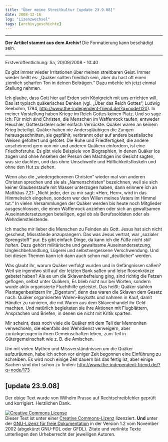 ```yaml
---
title: "Über meine Streitkultur [update 23.9.08]"
date: 2008-12-16
log: "Lizenzwechsel"
tags: [archiv,geschichte]
---
```

<hr><b>Der Artikel stammt aus dem Archiv!</b> Die Formatierung kann beschädigt sein.<hr>

Erstveröffentlichung: Sa, 20/09/2008 - 10:40

Es gibt immer wieder Irritationen über meinen streitbaren Geist. Immer wieder heißt es: „Quäker sollten friedlich sein, aber du hast oft einen ziemlich scharfen Ton in deinen Beiträgen.“ Dazu möchte ich jetzt einmal Stellung nehmen.

Ich glaube, dass Gott hier auf Erden sein Königreich mit uns errichten will. Das ist typisch quäkerisches Denken (vgl. „Über das Reich Gottes“, Ludwig Seebohm, 1794, http://www.the-independent-friend.de/?q=node/120). In meiner Vorstellung haben Kriege im Reich Gottes keinen Platz. Und so sage ich: Für mich sind Christen, die Menschen im Waffenrock taufen, entweder Heuchler, Gotteslästerer oder einfach Verrückte. Quäker waren an keinem Krieg beteiligt. Quäker haben nie Andersgläubigen die Zungen herausgeschnitten, sie gepfählt, verbrannt oder auf andere bestialische Weisen gefoltert und getötet. Die Ruhe und Friedfertigkeit, die andere anscheinend gern von mir und anderen Quäkern einfordern, ist eine Friedhofsruhe. Es gibt viele Beispiele von Biographien, in denen Quäker los zogen und ohne Ansehen der Person den Mächtigen ins Gesicht sagten, was sie dachten, und das ohne Umschweife und Höflichkeitsfloskeln und ohne den Hut zu ziehen.

Wenn also die „wiedergeborenen Christen“ wieder mal von anderen Christen sprechen und sie als „Namenschristen“ bezeichnen, weil sie sich keiner Glaubenstaufe mit Wasser unterzogen haben, dann erinnere ich an Matthäus 7,21: „Nicht jeder, der zu mir sagt: «Herr, Herr», wird in das Himmelreich eingehen, sondern wer den Willen meines Vaters im Himmel tut.“ In vielen Versammlungen der Quäker werden bis heute noch Mitglieder ausgeschlossen, die einen Waffenrock anziehen oder sich an gewaltsamen Auseinandersetzungen beteiligen, egal ob als Berufssoldaten oder als Wehrdienstleistende. 

Ich mache mir lieber die Menschen zu Feinden als Gott. Jesus hat sich nicht gescheut, Missstände anzuprangern. Das was Jesus vertrat, war „sozialer Sprengstoff“ pur. Es gibt einfach Dinge, da kann ich die <i>Füße nicht still halten</i>. Dazu gehört militärische und gewaltsame Auseinandersetzung, Ungleichbehandlung, Lügerei und selbstvergessene Verschwendung. Und bei diesen Themen kann ich dann auch schon mal „deutlicher“ werden.

Was glaubt ihr, warum Quäker verfolgt wurden und in Gefängnissen saßen? Weil sie irgendwo still auf der letzten Bank saßen und leise Rosenkränze gebetet haben? Als es um die Sklavenbefreiung ging, sind richtig die Fetzen geflogen, selbst unter Quäkern, Es blieb nicht nur bei Worten, sondern wurde aktiv organisierte Fluchthilfe geleistet. Das heißt: Quäker stahlen Plantagenbesitzern ihr „Eigentum“, denn das waren die Sklaven dem Gesetz nach. Quäker organisierten Waren-Boykotts und nahmen in Kauf, damit Händler zu ruinieren, die mit Waren aus dem Sklavenhandel ihr Geld machten. Und natürlich begleiteten sie ihre Aktionen mit Flugblättern, Ansprachen und Briefen, in denen sie nicht mit Kritik sparten.

Mir scheint, dass noch viele die Quäker mit dem Teil der Mennoniten verwechseln, die ebenfalls den Wehrdienst verweigern, aber zurückgezogen in ihren Gemeinschaften leben, zum Teil in Gütergemeinschaft wie z. B. die Amischen.

Um mit vielen Mythen und Missverständnissen um die Quäker aufzuräumen, habe ich schon vor einiger Zeit begonnen eine Einführung zu schreiben. Es wird noch einige Zeit dauern bis das fertig ist, aber einige Sachen sind dort schon zu finden: http://www.the-independent-friend.de/?q=node/173


<h2>[update 23.9.08]</h2>
Der obige Text wurde von Wilhelm Prasse auf Rechtschreibfehler geprüft und korrigiert. Herzlichen Dank.


<a rel="license" href="http://creativecommons.org/licenses/by-sa/3.0/de/"><img alt="Creative Commons License" style="border-width:0" src="http://i.creativecommons.org/l/by-sa/3.0/de/88x31.png" /></a><br />Dieser <span xmlns:dc="http://purl.org/dc/elements/1.1/" href="http://purl.org/dc/dcmitype/Text" rel="dc:type">Text</span> ist unter einer <a rel="license" href="http://creativecommons.org/licenses/by-sa/3.0/de/">Creative Commons-Lizenz</a> lizenziert. <b>Und</b> unter der <a href="http://de.wikipedia.org/wiki/GFDL">GNU-Lizenz für freie Dokumentation</a> in der Version 1.2 vom November 2002 (abgekürzt GNU-FDL oder GFDL). Zitate und verlinkte Texte unterliegen den Urheberrecht der jeweiligen Autoren.
